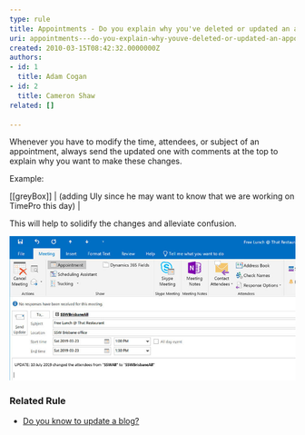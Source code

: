 ```yaml
---
type: rule
title: Appointments - Do you explain why you've deleted or updated an appointment?
uri: appointments---do-you-explain-why-youve-deleted-or-updated-an-appointment
created: 2010-03-15T08:42:32.0000000Z
authors:
- id: 1
  title: Adam Cogan
- id: 2
  title: Cameron Shaw
related: []

---
```


Whenever you have to modify the time, attendees, or subject of an appointment, always send the updated one with comments at the top to explain why you want to make these changes.
 
Example:

[[greyBox]]
|  (adding Uly since he may want to know that we are working on TimePro this day)
|  




This will help to solidify the changes and alleviate confusion.

![Explaining the change that has been made using the prefix "UPDATE:". Using brackets is also an option](AppointmentWithComments.jpg)

### Related Rule

- [Do you know to update a blog?](/_layouts/15/FIXUPREDIRECT.ASPX?WebId=3dfc0e07-e23a-4cbb-aac2-e778b71166a2&TermSetId=07da3ddf-0924-4cd2-a6d4-a4809ae20160&TermId=cd982cb5-55b3-4678-8f41-5dfac7e9ea11)
